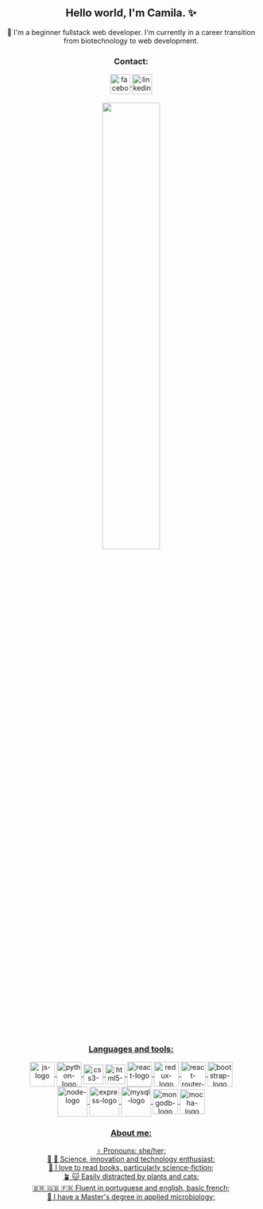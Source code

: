 <h2 align="center">Hello world, I'm Camila. ✨</h1>
<p align="center"> 🐣 I'm a beginner fullstack web developer. I'm currently in a career transition from biotechnology to web development.</p>
<div align="center">
<h3 align="center">Contact:</h3>
  <a href="https://www.facebook.com/camila.pereira.1253">
    <img align="center" alt="facebook-logo" width="40" src="https://user-images.githubusercontent.com/82237188/133944685-303304b5-a17b-4a55-8a12-427bb5adb3ee.png">
  </a>
  <a href="https://www.linkedin.com/in/camila-malvessi-pereira/">
    <img align="center" alt="linkedin-logo" width="40" src="https://user-images.githubusercontent.com/82237188/133944688-771607c8-77ac-46e0-89ad-0062dbbe4f28.png"
  </a>
</div>
<br>
<div align="center" style="display: inline_block">
  <img width="48%" src="https://github-readme-stats.vercel.app/api?username=camila-mp&show_icons=true&theme=ocean_dark&include_all_commits=true&count_private=true"/>
</div>
<h3 align="center">Languages and tools:</h3>
<p></p>
<div align="center" style="display: inline_block">
  <img align="center" alt="js-logo" width="50" src="https://user-images.githubusercontent.com/82237188/133940897-1b9e2f2b-97f6-4e80-8515-5886168d2b40.png">
  <img align="center" alt="python-logo" width="50" src="https://user-images.githubusercontent.com/82237188/158427055-7f43c12d-b285-45e7-ac5a-3093d20f29e2.png">
  <img align="center" alt="css3-logo" width="40" src="https://user-images.githubusercontent.com/82237188/133941365-4f7db70a-1240-49e4-8cf3-dc557324709c.png">
  <img align="center" alt="html5-logo" width="40" src="https://user-images.githubusercontent.com/82237188/133941349-17933de9-cbfa-4955-8ccf-1c4fd0e40397.png">
  <img align="center" alt="react-logo" width="50" src="https://user-images.githubusercontent.com/82237188/133941100-2e6d43c1-1adc-48d5-8392-a266f22640ac.png">
  <img align="center" alt="redux-logo" width="50" src="https://user-images.githubusercontent.com/82237188/133941103-b8f82a31-cdcf-4ddf-bbbf-fc6b535a0d35.png">
  <img align="center" alt="react-router-logo" width="50" src="https://user-images.githubusercontent.com/82237188/133941367-b505c52e-585c-4212-97ec-950d48898beb.png">
  <img align="center" alt="bootstrap-logo" width="50" src="https://user-images.githubusercontent.com/82237188/133941647-264f6514-34b7-48c4-af4a-5b613f392a7b.png">
  <br>
  <img align="center" alt="node-logo" width="60" src="https://user-images.githubusercontent.com/82237188/158428098-cc255534-f963-48d9-a14b-49ee08a2e38b.png">
  <img align="center" alt="express-logo" width="60" src="https://user-images.githubusercontent.com/82237188/158256488-472bd81e-d772-47eb-8ffd-3940140b4137.png">
  <img align="center" alt="mysql-logo" width="60" src="https://user-images.githubusercontent.com/82237188/158256671-9db7a0b2-a1f2-4b5c-b2b3-44fb820f25a7.png">
  <img align="center" alt="mongodb-logo" width="50" src="https://user-images.githubusercontent.com/82237188/158261049-65bc873c-9360-40e0-ad01-b29ed142ccc2.png">
  <img align="center" alt="mocha-logo" width="50" src="https://user-images.githubusercontent.com/82237188/158260682-63d06a3b-54bc-4931-b748-7d94065711f8.png">
</div>
</div>
<h3 align="center">About me:</h3>
<div align="center">
  <p>♀️ Pronouns: she/her;<br>🔬 🚀 Science, innovation and technology enthusiast;<br>📖 I love to read books, particularly science-fiction;<br>🪴 🐱 Easily distracted by plants and cats;<br>🇧🇷 🇬🇧 🇫🇷 Fluent in portuguese and english, basic french;<br>🧬 I have a Master's degree in applied microbiology;</p>

